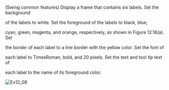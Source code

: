 (Swing common features) Display a frame that contains six labels. Set the background

of the labels to white. Set the foreground of the labels to black, blue,

cyan, green, magenta, and orange, respectively, as shown in Figure 12.16(a). Set

the border of each label to a line border with the yellow color. Set the font of

each label to TimesRoman, bold, and 20 pixels. Set the text and tool tip text of

each label to the name of its foreground color.

![Ex12_08](https://user-images.githubusercontent.com/110781912/196052201-ba02b41d-85a9-48a5-968f-161a6bab98f6.png)
